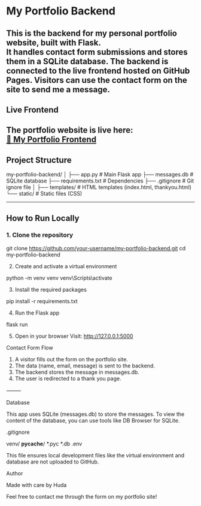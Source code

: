 
# My Portfolio Backend
This is the backend for my personal portfolio website, built with **Flask**.  
It handles contact form submissions and stores them in a **SQLite** database.
The backend is connected to the live frontend hosted on GitHub Pages. Visitors can use the contact form on the site to send me a message.
---
##  Live Frontend
The portfolio website is live here:  
[🔗 My Portfolio Frontend](https://itshudaz.github.io/my-portfolio/)  
---
## Project Structure

my-portfolio-backend/
│
├── app.py                # Main Flask app
├── messages.db           # SQLite database
├── requirements.txt      # Dependencies
├── .gitignore            # Git ignore file
│
├── templates/            # HTML templates (index.html, thankyou.html)
└── static/               # Static files (CSS)

---

##  How to Run Locally

### 1. Clone the repository

git clone https://github.com/your-username/my-portfolio-backend.git
cd my-portfolio-backend


2. Create and activate a virtual environment

python -m venv venv
venv\Scripts\activate


3. Install the required packages

pip install -r requirements.txt


4. Run the Flask app

flask run


5. Open in your browser
Visit: http://127.0.0.1:5000


Contact Form Flow

1. A visitor fills out the form on the portfolio site. 
2. The data (name, email, message) is sent to the backend.
3. The backend stores the message in messages.db.
4. The user is redirected to a thank you page.

⸻

Database

This app uses SQLite (messages.db) to store the messages.
To view the content of the database, you can use tools like DB Browser for SQLite.

.gitignore

venv/
__pycache__/
*.pyc
*.db
.env

This file ensures local development files like the virtual environment and database are not uploaded to GitHub.


Author

Made with care by Huda

Feel free to contact me through the form on my portfolio site!
